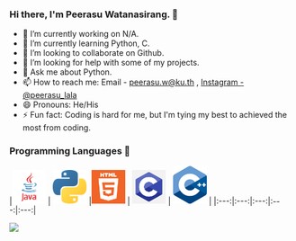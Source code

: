 ### Hi there, I'm Peerasu Watanasirang. 👋

- 🔭 I’m currently working on N/A.
- 🌱 I’m currently learning Python, C.
- 👯 I’m looking to collaborate on Github.
- 🤔 I’m looking for help with some of my projects.
- 💬 Ask me about Python.
- 📫 How to reach me: Email - peerasu.w@ku.th , [Instagram - @peerasu_lala](https://www.instagram.com/peerasu_lala/)
- 😄 Pronouns: He/His
- ⚡ Fun fact: Coding is hard for me, but I'm tying my best to achieved the most from coding.

### Programming Languages  :rocket:
|<img src="https://github.com/BellBoyZz/BellBoyZz/blob/master/images/Programming_languages/javalogo.png" width=60> | <img src="https://github.com/BellBoyZz/BellBoyZz/blob/master/images/Programming_languages/1024px-Python-logo-notext.svg.png" width=60> |<img src="https://github.com/BellBoyZz/BellBoyZz/blob/master/images/Programming_languages/logo-html-5.png" width=60> |
<img src="https://github.com/BellBoyZz/BellBoyZz/blob/master/images/Programming_languages/c.png" width=60> |
<img src="https://github.com/BellBoyZz/BellBoyZz/blob/master/images/Programming_languages/cpp.png" width=60> |
|:---:|:---:|:---:|:---:|:---:|

<img src = "https://github-readme-stats.vercel.app/api?username=BellBoyZz&&show_icons=true&title_color=ffffff&icon_color=bb2acf&text_color=daf7dc&bg_color=151515">
